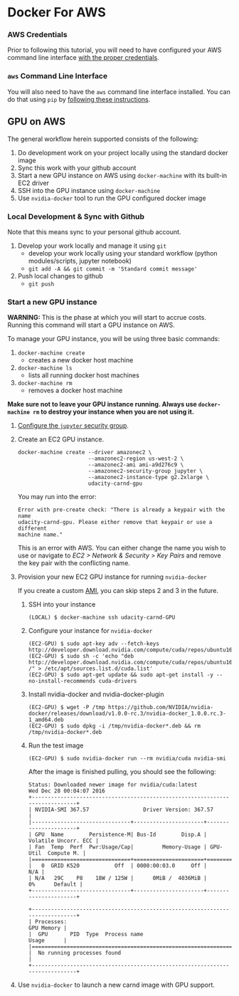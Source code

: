 # Docker For AWS

### AWS Credentials

Prior to following this tutorial, you will need to have configured your AWS
command line interface [with the proper credentials](aws_configure_credentials.md). 

### `aws` Command Line Interface

You will also need to have the `aws` command line interface installed. You can
do that using `pip` by [following these instructions](http://docs.aws.amazon.com/cli/latest/userguide/installing.html#install-with-pip).

## GPU on AWS

The general workflow herein supported consists of the following:

1. Do development work on your project locally using the standard docker image
1. Sync this work with your github account
1. Start a new GPU instance on AWS using `docker-machine` with its built-in EC2 
   driver
1. SSH into the GPU instance using `docker-machine`
1. Use `nvidia-docker` tool to run the GPU configured docker image


### Local Development & Sync with Github

Note that this means sync to your personal github account. 

1. Develop your work locally and manage it using `git`
    - develop your work locally using your standard workflow 
      (python modules/scripts, jupyter notebook)
    - `git add -A && git commit -m 'Standard commit message'`
1. Push local changes to github
    - `git push`

### Start a new GPU instance

**WARNING:** This is the phase at which you will start to accrue costs. Running
this command will start a GPU instance on AWS. 

To manage your GPU instance, you will be using three basic commands:

1. `docker-machine create`
   - creates a new docker host machine
1. `docker-machine ls`
   - lists all running docker host machines
1. `docker-machine rm`
   - removes a docker host machine 
   
**Make sure not to leave your GPU instance running. Always use `docker-machine rm` 
to destroy your instance when you are not using it.**  

1. [Configure the `jupyter` security group](aws_create_security_group.md).

1. Create an EC2 GPU instance. 

   ```
   docker-machine create --driver amazonec2 \
                         --amazonec2-region us-west-2 \
                         --amazonec2-ami ami-a9d276c9 \
                         --amazonec2-security-group jupyter \
                         --amazonec2-instance-type g2.2xlarge \
                         udacity-carnd-gpu
   ```
   
   You may run into the error:
   
   ```
   Error with pre-create check: "There is already a keypair with the name 
   udacity-carnd-gpu. Please either remove that keypair or use a different 
   machine name."
   ```
   
   This is an error with AWS. You can either change the name you wish to use or 
   navigate to *EC2 > Network & Security > Key Pairs* and remove the key pair
   with the conflicting name. 
   
1. Provision your new EC2 GPU instance for running `nvidia-docker`

   If you create a custom [AMI](http://docs.aws.amazon.com/AWSEC2/latest/UserGuide/AMIs.html), you can skip steps
   2 and 3 in the future.

   1. SSH into your instance
   
      ```
      (LOCAL) $ docker-machine ssh udacity-carnd-GPU
      ``` 
   1. Configure your instance for `nvidia-docker`
   
      ```
      (EC2-GPU) $ sudo apt-key adv --fetch-keys http://developer.download.nvidia.com/compute/cuda/repos/ubuntu1604/x86_64/7fa2af80.pub
      (EC2-GPU) $ sudo sh -c 'echo "deb http://developer.download.nvidia.com/compute/cuda/repos/ubuntu1604/x86_64 /" > /etc/apt/sources.list.d/cuda.list'
      (EC2-GPU) $ sudo apt-get update && sudo apt-get install -y --no-install-recommends cuda-drivers
      ```

   1. Install nvidia-docker and nvidia-docker-plugin
   
      ```
      (EC2-GPU) $ wget -P /tmp https://github.com/NVIDIA/nvidia-docker/releases/download/v1.0.0-rc.3/nvidia-docker_1.0.0.rc.3-1_amd64.deb
      (EC2-GPU) $ sudo dpkg -i /tmp/nvidia-docker*.deb && rm /tmp/nvidia-docker*.deb
      ```
      
   1. Run the test image
   
      ```
      (EC2-GPU) $ sudo nvidia-docker run --rm nvidia/cuda nvidia-smi
      ```
      
      After the image is finished pulling, you should see the following:
      
      ```
      Status: Downloaded newer image for nvidia/cuda:latest
      Wed Dec 28 00:04:07 2016
      +-----------------------------------------------------------------------------+
      | NVIDIA-SMI 367.57                 Driver Version: 367.57                    |
      |-------------------------------+----------------------+----------------------+
      | GPU  Name        Persistence-M| Bus-Id        Disp.A | Volatile Uncorr. ECC |
      | Fan  Temp  Perf  Pwr:Usage/Cap|         Memory-Usage | GPU-Util  Compute M. |
      |===============================+======================+======================|
      |   0  GRID K520           Off  | 0000:00:03.0     Off |                  N/A |
      | N/A   29C    P8    18W / 125W |      0MiB /  4036MiB |      0%      Default |
      +-------------------------------+----------------------+----------------------+
      
      +-----------------------------------------------------------------------------+
      | Processes:                                                       GPU Memory |
      |  GPU       PID  Type  Process name                               Usage      |
      |=============================================================================|
      |  No running processes found                                                 |
      +-----------------------------------------------------------------------------+
      ```
1. Use `nvidia-docker` to launch a new carnd image with GPU support.

